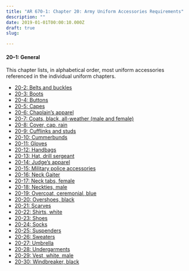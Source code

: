 ```yaml
---
title: "AR 670-1: Chapter 20: Army Uniform Accessories Requirements"
description: ""
date: 2019-01-01T00:00:10.000Z
draft: true
slug:

---
```


<h4>20–1: General</h4>

This chapter lists, in alphabetical order, most uniform accessories referenced in the individual uniform chapters.

<ul>
<li><a href="https://www.militaryhacks.com/ar-670-1/uniform-accessories/belts-buckles/">20-2: Belts and buckles</a></li>
<li><a href="https://www.militaryhacks.com/ar-670-1/uniform-accessories/combat-boots/">20-3: Boots</a></li>
<li><a href="https://www.militaryhacks.com/ar-670-1/uniform-accessories/army-buttons/">20-4: Buttons</a></li>
<li><a href="https://www.militaryhacks.com/ar-670-1/uniform-accessories/army-capes/">20-5: Capes</a></li>
<li><a href="https://www.militaryhacks.com/ar-670-1/uniform-accessories/army-chaplain-uniform/">20-6: Chaplain’s apparel</a></li>
<li><a href="https://www.militaryhacks.com/ar-670-1/uniform-accessories/army-coat/">20-7: Coats, black, all-weather (male and female)</a></li>
<li><a href="https://www.militaryhacks.com/ar-670-1/uniform-accessories/army-cap-cover/">20-8: Cover, cap, rain</a></li>
<li><a href="https://www.militaryhacks.com/ar-670-1/uniform-accessories/army-cufflinks/">20-9: Cufflinks and studs</a></li>
<li><a href="https://www.militaryhacks.com/ar-670-1/uniform-accessories/army-cummerbund/">20-10: Cummerbunds</a></li>
<li><a href="https://www.militaryhacks.com/ar-670-1/uniform-accessories/army-gloves/">20-11: Gloves</a></li>
<li><a href="https://www.militaryhacks.com/ar-670-1/uniform-accessories/army-handbags/">20-12: Handbags</a></li>
<li><a href="https://www.militaryhacks.com/ar-670-1/uniform-accessories/army-drill-sergeant-hat/">20-13: Hat, drill sergeant</a></li>
<li><a href="https://www.militaryhacks.com/ar-670-1/uniform-accessories/army-judge-uniform/">20-14: Judge’s apparel</a></li>
<li><a href="https://www.militaryhacks.com/ar-670-1/uniform-accessories/army-police-uniform/">20-15: Military police accessories</a></li>
<li><a href="https://www.militaryhacks.com/ar-670-1/uniform-accessories/army-neck-gaiter/">20-16: Neck Gaiter</a></li>
<li><a href="https://www.militaryhacks.com/ar-670-1/uniform-accessories/army-neck-tabs/">20-17: Neck tabs, female</a></li>
<li><a href="https://www.militaryhacks.com/ar-670-1/uniform-accessories/army-neckties/">20-18: Neckties, male</a></li>
<li><a href="https://www.militaryhacks.com/ar-670-1/uniform-accessories/army-overcoat/">20-19: Overcoat, ceremonial, blue</a></li>
<li><a href="https://www.militaryhacks.com/ar-670-1/uniform-accessories/army-overshoes/">20-20: Overshoes, black</a></li>
<li><a href="https://www.militaryhacks.com/ar-670-1/uniform-accessories/army-scarves/">20-21: Scarves</a></li>
<li><a href="https://www.militaryhacks.com/ar-670-1/uniform-accessories/army-shirts/">20-22: Shirts, white</a></li>
<li><a href="https://www.militaryhacks.com/ar-670-1/uniform-accessories/army-shoes/">20-23: Shoes</a></li>
<li><a href="https://www.militaryhacks.com/ar-670-1/uniform-accessories/army-socks/">20-24: Socks</a></li>
<li><a href="https://www.militaryhacks.com/ar-670-1/uniform-accessories/army-suspenders/">20-25: Suspenders</a></li>
<li><a href="https://www.militaryhacks.com/ar-670-1/uniform-accessories/army-sweaters/">20-26: Sweaters</a></li>
<li><a href="https://www.militaryhacks.com/ar-670-1/uniform-accessories/army-umbrellas/">20-27: Umbrella</a></li>
<li><a href="https://www.militaryhacks.com/ar-670-1/uniform-accessories/army-undergarments/">20-28: Undergarments</a></li>
<li><a href="https://www.militaryhacks.com/ar-670-1/uniform-accessories/army-vest/">20-29: Vest, white, male</a></li>
<li><a href="https://www.militaryhacks.com/ar-670-1/uniform-accessories/army-windbreaker/">20-30: Windbreaker, black</a></li>
</ul>
